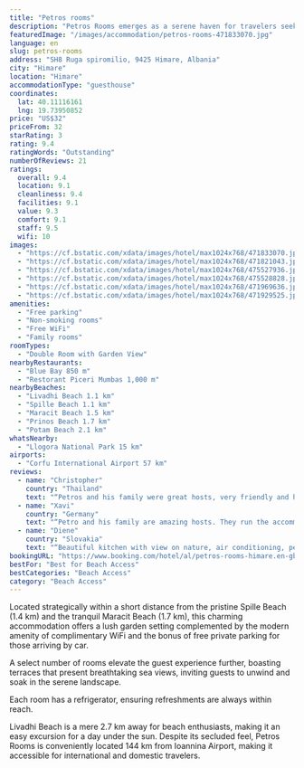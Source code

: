 ```yaml
---
title: "Petros rooms"
description: "Petros Rooms emerges as a serene haven for travelers seeking tranquility and convenience in Himare."
featuredImage: "/images/accommodation/petros-rooms-471833070.jpg"
language: en
slug: petros-rooms
address: "SH8 Ruga spiromilio, 9425 Himare, Albania"
city: "Himare"
location: "Himare"
accommodationType: "guesthouse"
coordinates:
  lat: 40.11116161
  lng: 19.73950852
price: "US$32"
priceFrom: 32
starRating: 3
rating: 9.4
ratingWords: "Outstanding"
numberOfReviews: 21
ratings:
  overall: 9.4
  location: 9.1
  cleanliness: 9.4
  facilities: 9.1
  value: 9.3
  comfort: 9.1
  staff: 9.5
  wifi: 10
images:
  - "https://cf.bstatic.com/xdata/images/hotel/max1024x768/471833070.jpg?k=145a476f46565b4f78a58c7f236da74f3834f69c865f23fb64619501d9aaa968&o=&hp=1"
  - "https://cf.bstatic.com/xdata/images/hotel/max1024x768/471821043.jpg?k=a08463524c358bc7160cb374e03144a7af33da045678ff332a4aaf74cf48cfed&o=&hp=1"
  - "https://cf.bstatic.com/xdata/images/hotel/max1024x768/475527936.jpg?k=50cfe6cae12a5f05463aae573ab28059209dd710c319f52873f8878629af7b7c&o=&hp=1"
  - "https://cf.bstatic.com/xdata/images/hotel/max1024x768/475528828.jpg?k=208f0377d638da9e8b07ee2bd09a7bab331d48feb516f428d041db8b9b9a1490&o=&hp=1"
  - "https://cf.bstatic.com/xdata/images/hotel/max1024x768/471969636.jpg?k=4e688c9e394e936c42d9ee0b24bb44d5f0582f456f8104de7f19b4cac966bf4c&o=&hp=1"
  - "https://cf.bstatic.com/xdata/images/hotel/max1024x768/471929525.jpg?k=256f52d52ac9ed6c876f984d889e28f371d3bbd8486df9f91733a8310331fcc9&o=&hp=1"
amenities:
  - "Free parking"
  - "Non-smoking rooms"
  - "Free WiFi"
  - "Family rooms"
roomTypes:
  - "Double Room with Garden View"
nearbyRestaurants:
  - "Blue Bay 850 m"
  - "Restorant Piceri Mumbas 1,000 m"
nearbyBeaches:
  - "Livadhi Beach 1.1 km"
  - "Spille Beach 1.1 km"
  - "Maracit Beach 1.5 km"
  - "Prinos Beach 1.7 km"
  - "Potam Beach 2.1 km"
whatsNearby:
  - "Llogora National Park 15 km"
airports:
  - "Corfu International Airport 57 km"
reviews:
  - name: "Christopher"
    country: "Thailand"
    text: "“Petros and his family were great hosts, very friendly and helpful. The beds were comfortable and the accommodation is all new, spacious and modern. Also a little balcony to sit out on. Good shared outdoor kitchen for cooking and dinning. It was a...”"
  - name: "Xavi"
    country: "Germany"
    text: "“Petro and his family are amazing hosts. They run the accommodation in a fantastic way. The rooms are clean, basic but comfortable. There is a shared kitchen where to prepare your food. The hostel premises are nice, close to the town. There is...”"
  - name: "Diene"
    country: "Slovakia"
    text: "“Beautiful kitchen with view on nature, air conditioning, petros and family are really nice people and petros father have best raki (homemade spirit from grapes) in whole albania.”"
bookingURL: "https://www.booking.com/hotel/al/petros-rooms-himare.en-gb.html?aid=8035640"
bestFor: "Best for Beach Access"
bestCategories: "Beach Access"
category: "Beach Access"
---
```


Located strategically within a short distance from the pristine Spille Beach (1.4 km) and the tranquil Maracit Beach (1.7 km), this charming accommodation offers a lush garden setting complemented by the modern amenity of complimentary WiFi and the bonus of free private parking for those arriving by car. 

A select number of rooms elevate the guest experience further, boasting terraces that present breathtaking sea views, inviting guests to unwind and soak in the serene landscape. 

Each room has a refrigerator, ensuring refreshments are always within reach. 

Livadhi Beach is a mere 2.7 km away for beach enthusiasts, making it an easy excursion for a day under the sun. Despite its secluded feel, Petros Rooms is conveniently located 144 km from Ioannina Airport, making it accessible for international and domestic travelers.